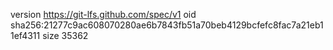 version https://git-lfs.github.com/spec/v1
oid sha256:21277c9ac608070280ae6b7843fb51a70beb4129bcfefc8fac7a21eb11ef4311
size 35362
